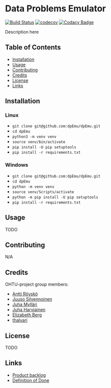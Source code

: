 # Data Problems Emulator
[![Build Status](https://travis-ci.com/dpEmu/dpEmu.svg?branch=master)](https://travis-ci.com/dpEmu/dpEmu)
[![codecov](https://codecov.io/gh/dpEmu/dpEmu/branch/master/graph/badge.svg)](https://codecov.io/gh/dpEmu/dpEmu)
[![Codacy Badge](https://api.codacy.com/project/badge/Grade/4763ce11c31044169ec802641c02c21b)](https://www.codacy.com/app/Kalakuh/dpEmu?utm_source=github.com&amp;utm_medium=referral&amp;utm_content=dpEmu/dpEmu&amp;utm_campaign=Badge_Grade)

Description here

## Table of Contents <a name="table-of-contents"/>

* [Installation](#installation)
* [Usage](#usage)
* [Contributing](#contributing)
* [Credits](#credits)
* [License](#license)
* [Links](#links)

## Installation <a name="installation"/>
### Linux
* ```git clone git@github.com:dpEmu/dpEmu.git```
* ```cd dpEmu```
* ```python3 -m venv venv```
* ```source venv/bin/activate```
* ```pip install -U pip setuptools```
* ```pip install -r requirements.txt```

### Windows
* ```git clone git@github.com:dpEmu/dpEmu.git```
* ```cd dpEmu```
* ```python -m venv venv```
* ```source venv/Scripts/activate```
* ```python -m pip install -U pip setuptools```
* ```pip install -r requirements.txt```

## Usage <a name="usage"/>
TODO

## Contributing <a name="contributing"/>
N/A

## Credits <a name="credits"/>
OHTU-project group members:
* [Antti Röyskö](https://github.com/anroysko)
* [Juuso Silvennoinen](https://github.com/Jsos17)
* [Juha Mylläri](https://github.com/juhamyllari)
* [Juha Harviainen](https://github.com/Kalakuh)
* [Elizabeth Berg](https://github.com/reykjaviks)
* [thalvari](https://github.com/thalvari)

## License <a name="license"/>
TODO

## Links <a name="links"/>
* [Product backlog](https://docs.google.com/spreadsheets/d/1WarfjE1UKnpkwlG3px8kG7dWvZmzVhzRg8-vwbMKG6c)
* [Definition of Done](docs/definition_of_done.md)

